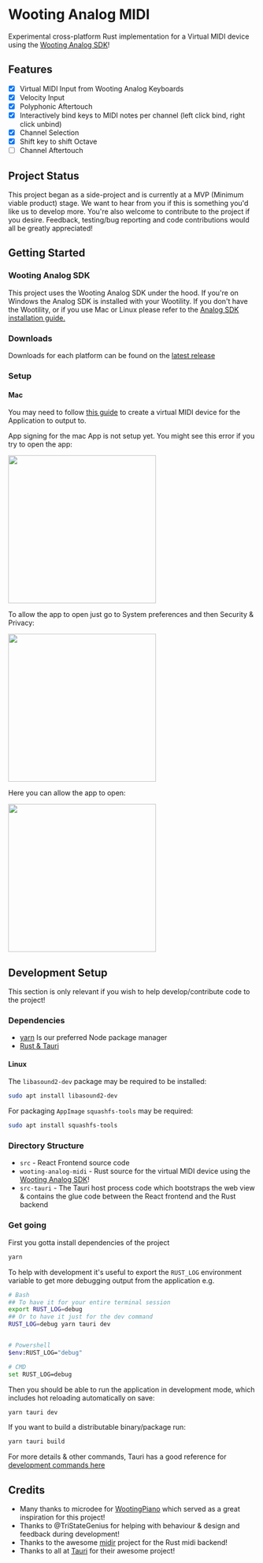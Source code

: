 # Wooting Analog MIDI

Experimental cross-platform Rust implementation for a Virtual MIDI device using the [Wooting Analog SDK](https://github.com/WootingKb/wooting-analog-sdk)!

## Features

- [x] Virtual MIDI Input from Wooting Analog Keyboards
- [x] Velocity Input
- [x] Polyphonic Aftertouch
- [x] Interactively bind keys to MIDI notes per channel (left click bind, right click unbind)
- [x] Channel Selection
- [x] Shift key to shift Octave
- [ ] Channel Aftertouch

## Project Status

This project began as a side-project and is currently at a MVP (Minimum viable product) stage. We want to hear from you if this is something you'd like us to develop more. You're also welcome to contribute to the project if you desire. Feedback, testing/bug reporting and code contributions would all be greatly appreciated!

## Getting Started

### Wooting Analog SDK

This project uses the Wooting Analog SDK under the hood. If you're on Windows the Analog SDK is installed with your Wootility. If you don't have the Wootility, or if you use Mac or Linux please refer to the [Analog SDK installation guide.](https://github.com/WootingKb/wooting-analog-sdk#installing)

### Downloads

Downloads for each platform can be found on the [latest release](https://github.com/WootingKb/wooting-analog-midi/releases/latest)

### Setup

#### Mac

You may need to follow [this guide](https://medium.com/@keybaudio/virtual-midi-devices-on-macos-a45cdbdffdaf) to create a virtual MIDI device for the Application to output to.

App signing for the mac App is not setup yet. You might see this error if you try to open the app:

<img src="https://i.ibb.co/cLCvkLM/analog-midi-mac-1.png" height=300></img>

To allow the app to open just go to System preferences and then Security & Privacy:

<img src="https://i.ibb.co/rb2CT38/analog-midi-mac-2.png" height=300></img>

Here you can allow the app to open:

<img src="https://i.ibb.co/PNPpHXj/analog-midi-mac-3.png" height=300></img>

## Development Setup

This section is only relevant if you wish to help develop/contribute code to the project!

### Dependencies

- [yarn](https://yarnpkg.com/getting-started/install) Is our preferred Node package manager
- [Rust & Tauri](https://tauri.studio/docs/getting-started/intro#setting-up-your-environment)

#### Linux

The `libasound2-dev` package may be required to be installed:

```bash
sudo apt install libasound2-dev
```

For packaging `AppImage` `squashfs-tools` may be required:

```bash
sudo apt install squashfs-tools
```

### Directory Structure

- `src` - React Frontend source code
- `wooting-analog-midi` - Rust source for the virtual MIDI device using the [Wooting Analog SDK](https://github.com/WootingKb/wooting-analog-sdk)!
- `src-tauri` - The Tauri host process code which bootstraps the web view & contains the glue code between the React frontend and the Rust backend

### Get going

First you gotta install dependencies of the project

```bash
yarn
```

To help with development it's useful to export the `RUST_LOG` environment variable to get more debugging output from the application
e.g.

```bash
# Bash
## To have it for your entire terminal session
export RUST_LOG=debug
## Or to have it just for the dev command
RUST_LOG=debug yarn tauri dev


# Powershell
$env:RUST_LOG="debug"

# CMD
set RUST_LOG=debug
```

Then you should be able to run the application in development mode, which includes hot reloading automatically on save:

```bash
yarn tauri dev
```

If you want to build a distributable binary/package run:

```bash
yarn tauri build
```

For more details & other commands, Tauri has a good reference for [development commands here](https://tauri.studio/docs/usage/development/development)

## Credits
- Many thanks to microdee for [WootingPiano](https://github.com/microdee/WootingPiano) which served as a great inspiration for this project!
- Thanks to @TriStateGenius for helping with behaviour & design and feedback during development!
- Thanks to the awesome [midir](https://github.com/Boddlnagg/midir) project for the Rust midi backend!
- Thanks to all at [Tauri](https://tauri.studio/en/) for their awesome project!
